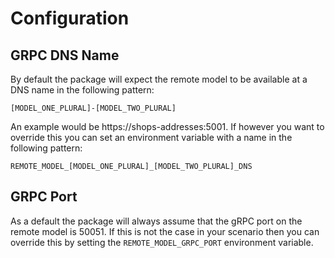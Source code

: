 # Configuration

## GRPC DNS Name
By default the package will expect the remote model to be available at a DNS name in the following pattern:

```
[MODEL_ONE_PLURAL]-[MODEL_TWO_PLURAL]
```

An example would be https://shops-addresses:5001. If however you want to override this you can set an environment
variable with a name in the following pattern:

```
REMOTE_MODEL_[MODEL_ONE_PLURAL]_[MODEL_TWO_PLURAL]_DNS
```

## GRPC Port
As a default the package will always assume that the gRPC port on the remote model is 50051. If this is not the case in
your scenario then you can override this by setting the `REMOTE_MODEL_GRPC_PORT` environment variable.